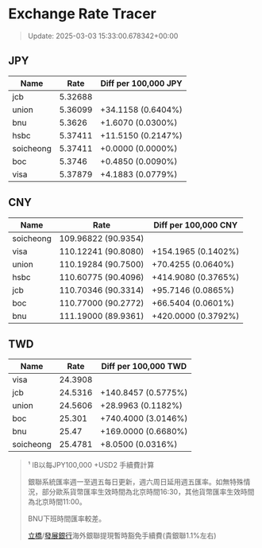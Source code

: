 # Exchange Rate Tracer

> Update: 2025-03-03 15:33:00.678342+00:00

## JPY

| Name      |    Rate | Diff per 100,000 JPY   |
|-----------|---------|------------------------|
| jcb       | 5.32688 |                        |
| union     | 5.36099 | +34.1158 (0.6404%)     |
| bnu       | 5.3626  | +1.6070 (0.0300%)      |
| hsbc      | 5.37411 | +11.5150 (0.2147%)     |
| soicheong | 5.37411 | +0.0000 (0.0000%)      |
| boc       | 5.3746  | +0.4850 (0.0090%)      |
| visa      | 5.37879 | +4.1883 (0.0779%)      |

## CNY

| Name      | Rate                | Diff per 100,000 CNY   |
|-----------|---------------------|------------------------|
| soicheong | 109.96822	(90.9354) |                        |
| visa      | 110.12241	(90.8080) | +154.1965 (0.1402%)    |
| union     | 110.19284	(90.7500) | +70.4255 (0.0640%)     |
| hsbc      | 110.60775	(90.4096) | +414.9080 (0.3765%)    |
| jcb       | 110.70346	(90.3314) | +95.7146 (0.0865%)     |
| boc       | 110.77000	(90.2772) | +66.5404 (0.0601%)     |
| bnu       | 111.19000	(89.9361) | +420.0000 (0.3792%)    |

## TWD

| Name      |    Rate | Diff per 100,000 TWD   |
|-----------|---------|------------------------|
| visa      | 24.3908 |                        |
| jcb       | 24.5316 | +140.8457 (0.5775%)    |
| union     | 24.5606 | +28.9963 (0.1182%)     |
| boc       | 25.301  | +740.4000 (3.0146%)    |
| bnu       | 25.47   | +169.0000 (0.6680%)    |
| soicheong | 25.4781 | +8.0500 (0.0316%)      |


> ¹ IB以每JPY100,000 +USD2 手續費計算
>
> 銀聯系統匯率週一至週五每日更新，週六周日延用週五匯率。如無特殊情況，部分歐系貨幣匯率生效時間為北京時間16:30，其他貨幣匯率生效時間為北京時間11:00。
>
> BNU下班時間匯率較差。
>
> [立橋](https://www.wlbank.com.mo/uploads/ueditor/file/20181211/1544536513900230.pdf)/[發展銀行](https://www.mdb.com.mo/Service_Charges_20230728.pdf)海外銀聯提現暫時豁免手續費(貴銀聯1.1%左右)

